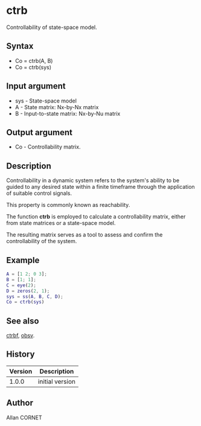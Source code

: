 # ctrb

Controllability of state-space model.

## Syntax

- Co = ctrb(A, B)
- Co = ctrb(sys)

## Input argument

- sys - State-space model
- A - State matrix: Nx-by-Nx matrix
- B - Input-to-state matrix: Nx-by-Nu matrix

## Output argument

- Co - Controllability matrix.

## Description

  <p>Controllability in a dynamic system refers to the system's ability to be guided to any desired state within a finite timeframe through the application of suitable control signals.</p>
  <p>This property is commonly known as reachability.</p>
  <p>The function <b>ctrb</b> is employed to calculate a controllability matrix, either from state matrices or a state-space model.</p>
  <p>The resulting matrix serves as a tool to assess and confirm the controllability of the system.</p>

## Example

```matlab
A = [1 2; 0 3];
B = [1; 1];
C = eye(2);
D = zeros(2, 1);
sys = ss(A, B, C, D);
Co = ctrb(sys)
```

## See also

[ctrbf](ctrbf.md), [obsv](obsv.md).

## History

| Version | Description     |
| ------- | --------------- |
| 1.0.0   | initial version |

## Author

Allan CORNET

